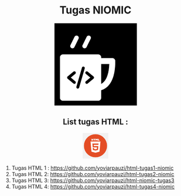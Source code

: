 <h1 align="center">Tugas NIOMIC</h1>
<p align="center">
    <img src="/img/download.png" alt="Image failed to load">
</p>
<h2 align="center">
    List tugas HTML : 
</h2>
<p align="center">
    <img src="/img/html.png" width=70/>
</p>
<ol>
    <li>
        Tugas HTML 1 :
        <a href="https://github.com/yoviarpauzi/html-tugas1-niomic" target="_blank">https://github.com/yoviarpauzi/html-tugas1-niomic</a>
    </li>
    <li>
        Tugas HTML 2:
        <a href="https://github.com/yoviarpauzi/html-tugas2-niomic"
        target="_blank">https://github.com/yoviarpauzi/html-tugas2-niomic</a>
    </li>
    <li>
        Tugas HTML 3:
        <a href="https://github.com/yoviarpauzi/html-niomic-tugas3"
        target="_blank">https://github.com/yoviarpauzi/html-niomic-tugas3
        </a>
    </li>
    <li>
        Tugas HTML 4:
        <a href="https://github.com/yoviarpauzi/html-tugas4-niomic" target="_blank">https://github.com/yoviarpauzi/html-tugas4-niomic</a>
    </li>
</ol>